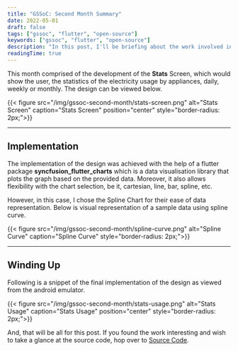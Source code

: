 ```yaml
---
title: "GSSoC: Second Month Summary"
date: 2022-05-01
draft: false
tags: ["gssoc", "flutter", "open-source"]
keywords: ["gssoc", "flutter", "open-source"]
description: "In this post, I'll be briefing about the work involved in the second month of open source contribution in **GirlScript Summer of Code 2022**."
readingTime: true
---
```


This month comprised of the development of the **Stats** Screen, which would show the user, the statistics of the electricity usage by appliances, daily, weekly or monthly. The design can be viewed below.

<!-- Stats Screen -->
{{< figure src="/img/gssoc-second-month/stats-screen.png" alt="Stats Screen" caption="Stats Screen" position="center" style="border-radius: 2px;">}}

---

## Implementation

The implementation of the design was achieved with the help of a flutter package **syncfusion_flutter_charts** which is a data visualisation library that plots the graph based on the provided data. Moreover, it also allows flexibility with the chart selection, be it, cartesian, line, bar, spline, etc.

However, in this case, I chose the Spline Chart for their ease of data representation. Below is visual representation of a sample data using spline curve.

<!-- Spline Curve -->
{{< figure src="/img/gssoc-second-month/spline-curve.png" alt="Spline Curve" caption="Spline Curve" style="border-radius: 2px;">}}

---

## Winding Up

Following is a snippet of the final implementation of the design as viewed from the android emulator.

<!-- Stats Usage -->
{{< figure src="/img/gssoc-second-month/stats-usage.png" alt="Stats Usage" caption="Stats Usage" position="center" style="border-radius: 2px;">}}

And, that will be all for this post. If you found the work interesting and wish to take a glance at the source code, hop over to [Source Code](https://github.com/Lakhankumawat/smart-home-app/tree/master/lib/src/screens/stats_screen).